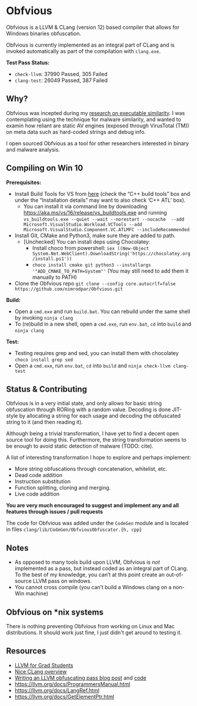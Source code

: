 # Obfvious

Obfvious is a LLVM & CLang (version 12) based compiler that allows for Windows binaries obfuscation.

Obfvious is currently implemented as an integral part of CLang and is invoked automatically as part of the compilation with `clang.exe`.

**Test Pass Status:**
- `check-llvm`: 37990 Passed, 305 Failed
- `clang-test`: 26049 Passed, 387 Failed

## Why?

Obfvious was incepted during my [research on executable similarity](https://nimrodpar.github.io/posts/firmup-paper/). I was contemplating using the technique for malware similarity, and wanted to examin how reliant are static AV engines (exposed through VirusTotal (TM)) on meta data such as hard-coded strings and debug info.

I open sourced Obfvious as a tool for other researchers interested in binary and malware analysis.

## Compiling on Win 10

**Prerequisites:**
* Install Build Tools for VS from [here](https://visualstudio.microsoft.com/downloads/#) (check the “C++ build tools” box and under the “Installation details” may want to also check ‘C++ ATL’ box).
    * You can install it via command line by downloading https://aka.ms/vs/16/release/vs_buildtools.exe and running `vs_buildtools.exe --quiet --wait --norestart --nocache  --add 	Microsoft.VisualStudio.Workload.VCTools --add Microsoft.VisualStudio.Component.VC.ATLMFC --includeRecommended`
* Install Git, CMake and Python3, make sure they are added to path.
    * [Unchecked] You can install deps using Chocolatey:
        * Install choco from powershell: `iex ((New-Object System.Net.WebClient).DownloadString('https://chocolatey.org/install.ps1'))`
        * `choco install cmake git python3 --installargs '"ADD_CMAKE_TO_PATH=System"'` (You may still need to add them it manually to PATH)
* Clone the Obfvious repo `git clone --config core.autocrlf=false https://github.com/nimrodpar/Obfvious.git`

**Build:**
* Open a `cmd.exe` and run `build.bat`. You can rebuild under the same shell by invoking `ninja clang`
* To (re)build in a new shell, open a `cmd.exe`, run `env.bat`, `cd` into `build` and `ninja clang`

**Test:**
* Testing requires grep and sed, you can install them with chocolatey `choco install grep sed`
* Open a `cmd.exe`, run `env.bat`, `cd` into `build` and `ninja check-llvm clang-test`

## Status & Contributing

Obfvious is in a very initial state, and only allows for basic string obfuscation through RORing with a random value. Decoding is done JIT-style by allocating a string for each usage and decoding the obfuscated string to it (and then reading it).

Although being a trivial transformation, I have yet to find a decent open source tool for doing this. Furthermore, the string transformation seems to be enough to avoid static detection of malware (TODO: cite).

A list of interesting transformation I hope to explore and perhaps implement:
* More string obfuscations through concatenation, whitelist, etc.
* Dead code addition
* Instruction substitution
* Function splitting, cloning and merging.
* Live code addition

**You are very much encouraged to suggest and implement any and all features through issues / pull requests**

The code for Obfvious was added under the `CodeGen` module and is located in files
`clang/lib/CodeGen/ObfviousObfuscator.{h, cpp}`

## Notes
* As opposed to many tools build upon LLVM, Obfvious is *not* implemented as a pass, but instead coded as an integral part of CLang. To the best of my knowledge, you can’t at this point create an out-of-source LLVM pass on windows.
* You cannot cross compile (you can’t build a Windows clang on a non-Win machine)

## Obfvious on \*nix systems
There is nothing preventing Obfvious from working on Linux and Mac distributions. It should work just fine, I just didn't get around to testing it. 

## Resources
* [LLVM for Grad Students](http://www.cs.cornell.edu/~asampson/blog/llvm.html)
* [Nice CLang overview](https://llvm.org/devmtg/2017-06/2-Hal-Finkel-LLVM-2017.pdf)
* [Writing an LLVM obfuscating pass blog post](https://medium.com/@polarply/build-your-first-llvm-obfuscator-80d16583392b) and [code](https://github.com/tsarpaul/llvm-string-obfuscator/blob/master/StringObfuscator/StringObfuscator.cpp)
* https://llvm.org/docs/ProgrammersManual.html
* https://llvm.org/docs/LangRef.html
* https://llvm.org/docs/GetElementPtr.html

